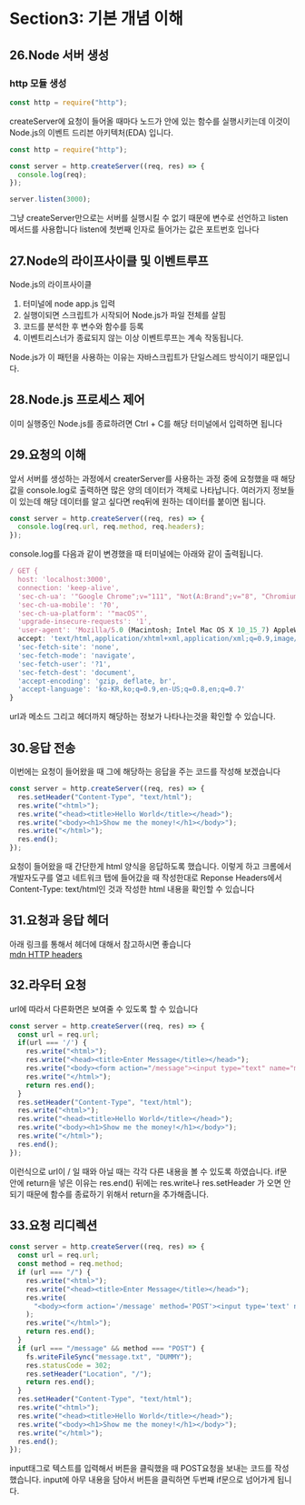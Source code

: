 # Section3: 기본 개념 이해

## 26.Node 서버 생성

### http 모듈 생성

```js
const http = require("http");
```

createServer에 요청이 들어올 때마다 노드가 안에 있는 함수를 실행시키는데 이것이 Node.js의 이벤트 드리븐 아키텍처(EDA) 입니다.

```js
const http = require("http");

const server = http.createServer((req, res) => {
  console.log(req);
});

server.listen(3000);
```

그냥 createServer만으로는 서버를 실행시킬 수 없기 때문에 변수로 선언하고 listen 메서드를 사용합니다
listen에 첫번째 인자로 들어가는 값은 포트번호 입나다

## 27.Node의 라이프사이클 및 이벤트루프

Node.js의 라이프사이클

1. 터미널에 node app.js 입력
2. 실행이되면 스크립트가 시작되어 Node.js가 파일 전체를 살핌
3. 코드를 분석한 후 변수와 함수를 등록
4. 이벤트리스너가 종료되지 않는 이상 이벤트루프는 계속 작동됩니다.

Node.js가 이 패턴을 사용하는 이유는 자바스크립트가 단일스레드 방식이기 때문입니다.

## 28.Node.js 프로세스 제어

이미 실행중인 Node.js를 종료하려면 Ctrl + C를 해당 터미널에서 입력하면 됩니다

## 29.요청의 이해

앞서 서버를 생성하는 과정에서 createrServer를 사용하는 과정 중에 요청했을 때 해당 값을 console.log로 출력하면
많은 양의 데이터가 객체로 나타납니다. 여러가지 정보들이 있는데 해당 데이터를 알고 싶다면 req뒤에 원하는 데이터를 붙이면 됩니다.

```js
const server = http.createServer((req, res) => {
  console.log(req.url, req.method, req.headers);
});
```

console.log를 다음과 같이 변경했을 때 터미널에는 아래와 같이 출력됩니다.

```js
/ GET {
  host: 'localhost:3000',
  connection: 'keep-alive',
  'sec-ch-ua': '"Google Chrome";v="111", "Not(A:Brand";v="8", "Chromium";v="111"',
  'sec-ch-ua-mobile': '?0',
  'sec-ch-ua-platform': '"macOS"',
  'upgrade-insecure-requests': '1',
  'user-agent': 'Mozilla/5.0 (Macintosh; Intel Mac OS X 10_15_7) AppleWebKit/537.36 (KHTML, like Gecko) Chrome/111.0.0.0 Safari/537.36',
  accept: 'text/html,application/xhtml+xml,application/xml;q=0.9,image/avif,image/webp,image/apng,*/*;q=0.8,application/signed-exchange;v=b3;q=0.7',
  'sec-fetch-site': 'none',
  'sec-fetch-mode': 'navigate',
  'sec-fetch-user': '?1',
  'sec-fetch-dest': 'document',
  'accept-encoding': 'gzip, deflate, br',
  'accept-language': 'ko-KR,ko;q=0.9,en-US;q=0.8,en;q=0.7'
}
```

url과 메소드 그리고 헤더까지 해당하는 정보가 나타나는것을 확인할 수 있습니다.

## 30.응답 전송

이번에는 요청이 들어왔을 때 그에 해당하는 응답을 주는 코드를 작성해 보겠습니다

```js
const server = http.createServer((req, res) => {
  res.setHeader("Content-Type", "text/html");
  res.write("<html>");
  res.write("<head><title>Hello World</title></head>");
  res.write("<body><h1>Show me the money!</h1></body>");
  res.write("</html>");
  res.end();
});
```

요청이 들어왔을 때 간단한게 html 양식을 응답하도록 했습니다. 이렇게 하고 크롬에서 개발자도구를 열고 네트워크 탭에 들어갔을 때 작성한대로 Reponse Headers에서 Content-Type: text/html인 것과 작성한 html 내용을 확인할 수 있습니다

## 31.요청과 응답 헤더

아래 링크를 통해서 헤더에 대해서 참고하시면 좋습니다  
[mdn HTTP headers](https://developer.mozilla.org/en-US/docs/Web/HTTP/Headers)

## 32.라우터 요청

url에 따라서 다른화면은 보여줄 수 있도록 할 수 있습니다

```js
const server = http.createServer((req, res) => {
  const url = req.url;
  if(url === '/') {
    res.write("<html>");
    res.write("<head><title>Enter Message</title></head>");
    res.write("<body><form action="/message"><input type="text" name="message"></input></form></body>");
    res.write("</html>");
    return res.end();
  }
  res.setHeader("Content-Type", "text/html");
  res.write("<html>");
  res.write("<head><title>Hello World</title></head>");
  res.write("<body><h1>Show me the money!</h1></body>");
  res.write("</html>");
  res.end();
});
```

이런식으로 url이 / 일 때와 아닐 때는 각각 다른 내용을 볼 수 있도록 하였습니다. if문 안에 return을 넣은 이유는 res.end() 뒤에는 res.write나 res.setHeader 가 오면 안되기 때문에 함수를 종료하기 위해서 return을 추가해줍니다.

## 33.요청 리디렉션

```js
const server = http.createServer((req, res) => {
  const url = req.url;
  const method = req.method;
  if (url === "/") {
    res.write("<html>");
    res.write("<head><title>Enter Message</title></head>");
    res.write(
      "<body><form action='/message' method='POST'><input type='text' name='message'><button type='submit'>Send</button></form></body>"
    );
    res.write("</html>");
    return res.end();
  }
  if (url === "/message" && method === "POST") {
    fs.writeFileSync("message.txt", "DUMMY");
    res.statusCode = 302;
    res.setHeader("Location", "/");
    return res.end();
  }
  res.setHeader("Content-Type", "text/html");
  res.write("<html>");
  res.write("<head><title>Hello World</title></head>");
  res.write("<body><h1>Show me the money!</h1></body>");
  res.write("</html>");
  res.end();
});
```

input태그로 텍스트를 입력해서 버튼을 클릭했을 때 POST요청을 보내는 코드를 작성했습니다. input에 아무 내용을 담아서 버튼을 클릭하면 두번째 if문으로 넘어가게 됩니다.

